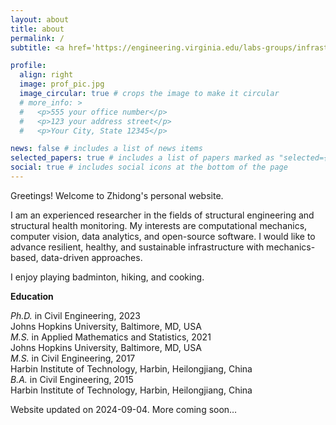 ```yaml
---
layout: about
title: about
permalink: /
subtitle: <a href='https://engineering.virginia.edu/labs-groups/infrastructure-simulation-sensing-and-evaluation-lab/about/researchers'>Postdoctoral researcher @ University of Virginia</a> zz9km@virginia.edu

profile:
  align: right
  image: prof_pic.jpg
  image_circular: true # crops the image to make it circular
  # more_info: >
  #   <p>555 your office number</p>
  #   <p>123 your address street</p>
  #   <p>Your City, State 12345</p>

news: false # includes a list of news items
selected_papers: true # includes a list of papers marked as "selected={true}"
social: true # includes social icons at the bottom of the page
---
```

Greetings! Welcome to Zhidong's personal website.

I am an experienced researcher in the fields of structural engineering and structural health monitoring. My interests are computational mechanics, computer vision, data analytics, and open-source software.  I would like to advance resilient, healthy, and sustainable infrastructure with mechanics-based, data-driven approaches.

I enjoy playing badminton, hiking, and cooking.

**Education**

*Ph.D.* in Civil Engineering, 2023 <br>
Johns Hopkins University, Baltimore, MD, USA <br>
*M.S.* in Applied Mathematics and Statistics, 2021 <br>
Johns Hopkins University, Baltimore, MD, USA <br>
*M.S.* in Civil Engineering, 2017 <br>
Harbin Institute of Technology, Harbin, Heilongjiang, China <br>
*B.A.* in Civil Engineering, 2015 <br>
Harbin Institute of Technology, Harbin, Heilongjiang, China <br>

Website updated on 2024-09-04. More coming soon…

<!-- Write your biography here. Tell the world about yourself. Link to your favorite [subreddit](http://reddit.com). You can put a picture in, too. The code is already in, just name your picture `prof_pic.jpg` and put it in the `img/` folder.

Put your address / P.O. box / other info right below your picture. You can also disable any of these elements by editing `profile` property of the YAML header of your `_pages/about.md`. Edit `_bibliography/papers.bib` and Jekyll will render your [publications page](/al-folio/publications/) automatically.

Link to your social media connections, too. This theme is set up to use [Font Awesome icons](https://fontawesome.com/) and [Academicons](https://jpswalsh.github.io/academicons/), like the ones below. Add your Facebook, Twitter, LinkedIn, Google Scholar, or just disable all of them. -->
